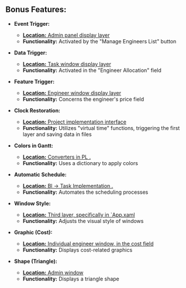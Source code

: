 ## Bonus Features:

- **Event Trigger:**
  - [**Location:** Admin panel display layer](https://github.com/amitmoradov/dotNet5784_7061_3114/blob/449e20e58018429d1056060494a47e66b112cd5d/dotNet5784_7061_3114/PL/MainWindow.xaml#L21)
  - **Functionality:** Activated by the "Manage Engineers List" button

- **Data Trigger:**
  - [**Location:** Task window display layer](https://github.com/amitmoradov/dotNet5784_7061_3114/blob/0de0126296490bd5b4106e90d5bca6ff3fe2b036/dotNet5784_7061_3114/PL/Task/SingleTaskWindow.xaml#L121)
  - **Functionality:** Activated in the "Engineer Allocation" field

- **Feature Trigger:**
  - [**Location:** Engineer window display layer](https://github.com/amitmoradov/dotNet5784_7061_3114/blob/361bc5e3af898898dcb07129411c43ee2df54a0e/dotNet5784_7061_3114/PL/ADMIN/Admin.xaml#L23)
  - **Functionality:** Concerns the engineer's price field

- **Clock Restoration:**
  - [**Location:** Project implementation interface](https://github.com/amitmoradov/dotNet5784_7061_3114/blob/02270b866cab6120596178a5668fa5219aec8ac2/dotNet5784_7061_3114/DalXml/ProjectImplementation.cs#L65)
  - **Functionality:** Utilizes "virtual time" functions, triggering the first layer and saving data in files

- **Colors in Gantt:**
  - [**Location:** Converters in PL . ](https://github.com/amitmoradov/dotNet5784_7061_3114/blob/7eed2777c0706f53d6ab5082d0b1c9974fba3af6/dotNet5784_7061_3114/PL/Converters.cs#L246)
  - **Functionality:** Uses a dictionary to apply colors

- **Automatic Schedule:**
  - [**Location:** Bl -> Task Implementation . ](https://github.com/amitmoradov/dotNet5784_7061_3114/blob/45757d8186d7d3c90f6be8e200d9731299c223be/dotNet5784_7061_3114/BL/BlImplementation/TaskImplementation.cs#L289)
  - **Functionality:** Automates the scheduling processes

- **Window Style:**
  - [**Location:** Third layer, specifically in `App.xaml](https://github.com/amitmoradov/dotNet5784_7061_3114/blob/6e2e11ccc2fae43d49f5cc690c70e04024bf5551/dotNet5784_7061_3114/PL/App.xaml#L17)
  - **Functionality:** Adjusts the visual style of windows

- **Graphic (Cost):**
  - [**Location:** Individual engineer window, in the cost field](https://github.com/amitmoradov/dotNet5784_7061_3114/blob/e3ce614f790435caa0b959db0d3023c11a7a36ce/dotNet5784_7061_3114/PL/Engineer/SingleEngineerWindow.xaml#L75)
  - **Functionality:** Displays cost-related graphics

- **Shape (Triangle):**
  - [**Location:** Admin window](https://github.com/amitmoradov/dotNet5784_7061_3114/blob/dc3c3e39f6cd858490a54c78e0704836458ba90b/dotNet5784_7061_3114/PL/ADMIN/Admin.xaml#L42)
  - **Functionality:** Displays a triangle shape
